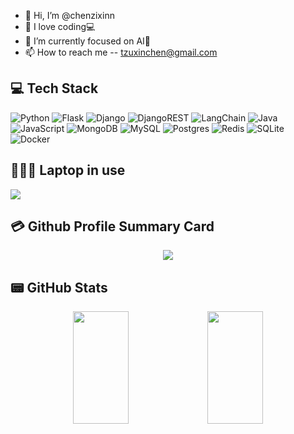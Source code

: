 - 👋 Hi, I’m @chenzixinn
- 👀 I love coding💻
- 🌱 I’m currently focused on AI🤖
- 📫 How to reach me -- tzuxinchen@gmail.com


<p>
	
## 💻 Tech Stack
	
![Python](https://img.shields.io/badge/python-3670A0?style=for-the-badge&logo=python&logoColor=ffdd54)
![Flask](https://img.shields.io/badge/Flask-%23092E20.svg?style=for-the-badge&logo=flask&logoColor=white)
![Django](https://img.shields.io/badge/django-%23092E20.svg?style=for-the-badge&logo=django&logoColor=white)
![DjangoREST](https://img.shields.io/badge/DJANGO-REST-ff1709?style=for-the-badge&logo=django&logoColor=white&color=ff1709&labelColor=gray)
![LangChain](https://img.shields.io/badge/Langchain-%23092E20.svg?style=for-the-badge&logo=langchain&logoColor=white)
![Java](https://img.shields.io/badge/java-%23ED8B00.svg?style=for-the-badge&logo=java&logoColor=white)
![JavaScript](https://img.shields.io/badge/javascript-%23323330.svg?style=for-the-badge&logo=javascript&logoColor=%23F7DF1E)
![MongoDB](https://img.shields.io/badge/MongoDB-%234ea94b.svg?style=for-the-badge&logo=mongodb&logoColor=white)
![MySQL](https://img.shields.io/badge/mysql-%2300f.svg?style=for-the-badge&logo=mysql&logoColor=white)
![Postgres](https://img.shields.io/badge/postgres-%23316192.svg?style=for-the-badge&logo=postgresql&logoColor=white)
![Redis](https://img.shields.io/badge/redis-%23316192.svg?style=for-the-badge&logo=redis&logoColor=white)
![SQLite](https://img.shields.io/badge/sqlite-%2307405e.svg?style=for-the-badge&logo=sqlite&logoColor=white)
![Docker](https://img.shields.io/badge/docker-%230db7ed.svg?style=for-the-badge&logo=docker&logoColor=white)


## 👨🏻‍💻 Laptop in use 
<img src="https://img.shields.io/badge/Apple-MacBook_Pro_2021-333333?style=for-the-badge&logo=apple&logoColor=white"/>

## 💳 Github Profile Summary Card
<p align="center">
  <img src="https://github-profile-summary-cards.vercel.app/api/cards/profile-details?username=chenzixinn&theme=vue"/>
</p>

## 📟 GitHub Stats
<p align="center">
	<img width="42%" height="180px" src="https://github-readme-stats.vercel.app/api?username=chenzixinn&show_icons=true&theme=vue" />
	<img width="42%" height="180px" src="http://github-profile-summary-cards.vercel.app/api/cards/productive-time?username=chenzixinn&theme=vue&utcOffset=8" />
</p>
